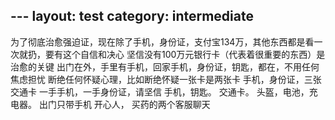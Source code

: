 ﻿﻿---
layout: test
category: intermediate
---
为了彻底治愈强迫证，现在除了手机，身份证，支付宝134万，其他东西都是看一次就扔，要有这个自信和决心
坚信没有100万元银行卡（代表着很重要的东西）是治愈的关键
出门在外，手里有手机，回家手机，身份证，钥匙，都在，不用任何焦虑担忧
断绝任何怀疑心理，比如断绝怀疑一张卡是两张卡
手机，身份证，三张交通卡
一手手机，一手身份证，请坚信
手机，钥匙。 交通卡。 头盔，电池，充电器。
出门只带手机
开心人，
买药的两个客服聊天